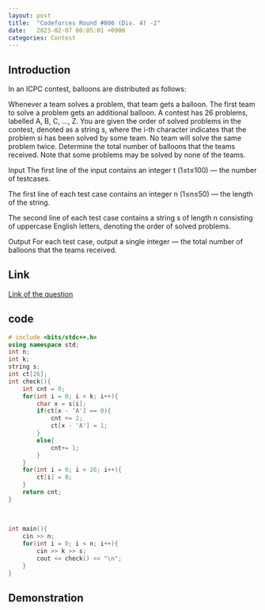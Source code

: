 ```yaml
---
layout: post
title:  "Codeforces Round #806 (Div. 4) -2"
date:   2023-02-07 00:05:01 +0900
categories: Contest
---
```


## Introduction

In an ICPC contest, balloons are distributed as follows:

Whenever a team solves a problem, that team gets a balloon.
The first team to solve a problem gets an additional balloon.
A contest has 26 problems, labelled A, B, C, ..., Z. You are given the order of solved problems in the contest, denoted as a string s, where the i-th character indicates that the problem si has been solved by some team. No team will solve the same problem twice.
Determine the total number of balloons that the teams received. Note that some problems may be solved by none of the teams.

Input
The first line of the input contains an integer t
 (1≤t≤100) — the number of testcases.

The first line of each test case contains an integer n
 (1≤n≤50) — the length of the string.

The second line of each test case contains a string s of length n consisting of uppercase English letters, denoting the order of solved problems.

Output
For each test case, output a single integer — the total number of balloons that the teams received.

## Link

[Link of the question](https://codeforces.com/contest/1703/problem/B)

## code

``` c++
# include <bits/stdc++.h>
using namespace std;
int n;
int k;
string s;
int ct[26];
int check(){
    int cnt = 0;
    for(int i = 0; i < k; i++){
        char x = s[i];
        if(ct[x - 'A'] == 0){
            cnt += 2;
            ct[x - 'A'] = 1;
        }
        else{
            cnt+= 1;
        }
    }
    for(int i = 0; i < 26; i++){
        ct[i] = 0;
    }
    return cnt;
}
 
 
 
int main(){
    cin >> n;
    for(int i = 0; i < n; i++){
        cin >> k >> s;
        cout << check() << "\n";
    }
}
```

## Demonstration
